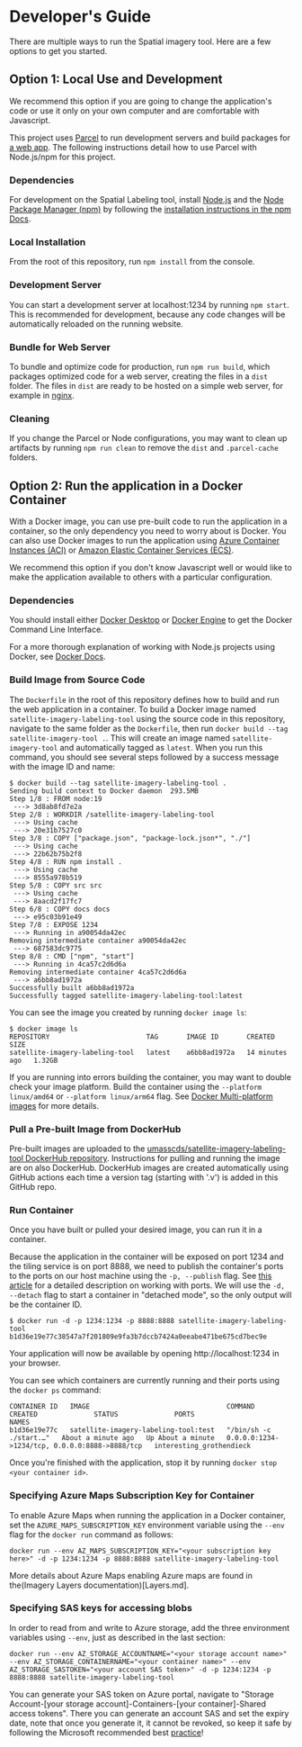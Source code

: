 # Developer's Guide
There are multiple ways to run the Spatial imagery tool. Here are a few options to get you started.

## Option 1: Local Use and Development
 We recommend this option if you are going to change the application's code or use it only on your own computer and are comfortable with Javascript.

 This project uses [Parcel](https://parceljs.org/) to run development servers and build packages for [a web app](https://parceljs.org/getting-started/webapp/). The following instructions detail how to use Parcel with Node.js/npm for this project.

### Dependencies
For development on the Spatial Labeling tool, install [Node.js](https://nodejs.org/en/) and the [Node Package Manager (npm)](https://docs.npmjs.com/) by following the [installation instructions in the npm Docs](https://docs.npmjs.com/downloading-and-installing-node-js-and-npm).

### Local Installation
From the root of this repository, run `npm install` from the console.

### Development Server
You can start a development server at localhost:1234 by running `npm start`. This is recommended for development, because any code changes will be automatically reloaded on the running website.

### Bundle for Web Server
To bundle and optimize code for production, run `npm run build`, which packages optimized code for a web server, creating the files in a `dist` folder. The files in `dist` are ready to be hosted on a simple web server, for example in [nginx](https://www.nginx.com/).

### Cleaning
If you change the Parcel or Node configurations, you may want to clean up artifacts by running `npm run clean` to remove the `dist` and `.parcel-cache` folders.

## Option 2: Run the application in a Docker Container
With a Docker image, you can use pre-built code to run the application in a container, so the only dependency you need to worry about is Docker. You can also use Docker images to run the application using [Azure Container Instances (ACI)](https://azure.microsoft.com/en-us/products/container-instances) or [Amazon Elastic Container Services (ECS)](https://aws.amazon.com/ecs/).

We recommend this option if you don't know Javascript well or would like to make the application available to others with a particular configuration.

### Dependencies
You should install either [Docker Desktop](https://docs.docker.com/desktop/) or [Docker Engine](https://docs.docker.com/engine/) to get the Docker Command Line Interface.

For a more thorough explanation of working with Node.js projects using Docker, see [Docker Docs](https://docs.docker.com/language/nodejs/run-containers/).

### Build Image from Source Code
The `Dockerfile` in the root of this repository defines how to build and run the web application in a container. To build a Docker image named `satellite-imagery-labeling-tool` using the source code in this repository, navigate to the same folder as the `Dockerfile`, then run `docker build --tag satellite-imagery-tool .`. This will create an image named `satellite-imagery-tool` and automatically tagged as `latest`.
When you run this command, you should see several steps followed by a success message with the image ID and name:
```
$ docker build --tag satellite-imagery-labeling-tool .
Sending build context to Docker daemon  293.5MB
Step 1/8 : FROM node:19
 ---> 3d8ab8fd7e2a
Step 2/8 : WORKDIR /satellite-imagery-labeling-tool
 ---> Using cache
 ---> 20e31b7527c0
Step 3/8 : COPY ["package.json", "package-lock.json*", "./"]
 ---> Using cache
 ---> 22b62b75b2f8
Step 4/8 : RUN npm install .
 ---> Using cache
 ---> 8555a978b519
Step 5/8 : COPY src src
 ---> Using cache
 ---> 8aacd2f17fc7
Step 6/8 : COPY docs docs
 ---> e95c03b91e49
Step 7/8 : EXPOSE 1234
 ---> Running in a90054da42ec
Removing intermediate container a90054da42ec
 ---> 687583dc9775
Step 8/8 : CMD ["npm", "start"]
 ---> Running in 4ca57c2d6d6a
Removing intermediate container 4ca57c2d6d6a
 ---> a6bb8ad1972a
Successfully built a6bb8ad1972a
Successfully tagged satellite-imagery-labeling-tool:latest

```

You can see the image you created by running `docker image ls`:
```
$ docker image ls
REPOSITORY                        TAG       IMAGE ID       CREATED          SIZE
satellite-imagery-labeling-tool   latest    a6bb8ad1972a   14 minutes ago   1.32GB
```

If you are running into errors building the container, you may want to double check your image platform. Build the container using the `--platform linux/amd64` or `--platform linux/arm64` flag. See [Docker Multi-platform images](https://docs.docker.com/build/building/multi-platform/) for more details.

### Pull a Pre-built Image from DockerHub
Pre-built images are uploaded to the [umasscds/satellite-imagery-labeling-tool DockerHub repository](https://hub.docker.com/r/umasscds/satellite-imagery-labeling-tool). Instructions for pulling and running the image are on also DockerHub. DockerHub images are created automatically using GitHub actions each time a version tag (starting with '.v') is added in this GitHub repo.

### Run Container
Once you have built or pulled your desired image, you can run it in a container.

Because the application in the container will be exposed on port 1234 and the tiling service is on port 8888, we need to publish the container's ports to the ports on our host machine using the `-p, --publish` flag. See [this article](https://www.mend.io/free-developer-tools/blog/docker-expose-port/) for a detailed description on working with ports. We will use the `-d, --detach` flag to start a container in "detached mode", so the only output will be the container ID.
```
$ docker run -d -p 1234:1234 -p 8888:8888 satellite-imagery-labeling-tool
b1d36e19e77c38547a7f201809e9fa3b7dccb7424a0eeabe471be675cd7bec9e
```

Your application will now be available by opening http://localhost:1234 in your browser.

You can see which containers are currently running and their ports using the `docker ps` command:
```
CONTAINER ID   IMAGE                                  COMMAND                  CREATED              STATUS              PORTS                                            NAMES
b1d36e19e77c   satellite-imagery-labeling-tool:test   "/bin/sh -c ./start.…"   About a minute ago   Up About a minute   0.0.0.0:1234->1234/tcp, 0.0.0.0:8888->8888/tcp   interesting_grothendieck
```

Once you're finished with the application, stop it by running `docker stop <your container id>`.

### Specifying Azure Maps Subscription Key for Container
To enable Azure Maps when running the application in a Docker container, set the `AZURE_MAPS_SUBSCRIPTION_KEY` environment variable using the `--env` flag for the `docker run` command as follows:
```
docker run --env AZ_MAPS_SUBSCRIPTION_KEY="<your subscription key here>" -d -p 1234:1234 -p 8888:8888 satellite-imagery-labeling-tool
```

More details about Azure Maps enabling Azure maps are found in the(Imagery Layers documentation)[Layers.md].

### Specifying SAS keys for accessing blobs
In order to read from and write to Azure storage, add the three environment variables using `--env`, just as described in the last section:
```
docker run --env AZ_STORAGE_ACCOUNTNAME="<your storage account name>" --env AZ_STORAGE_CONTAINERNAME="<your container name>" --env AZ_STORAGE_SASTOKEN="<your account SAS token>" -d -p 1234:1234 -p 8888:8888 satellite-imagery-labeling-tool
```
You can generate your SAS token on Azure portal, navigate to "Storage Account-[your storage account]-Containers-[your container]-Shared access tokens". There you can generate an account SAS and set the expiry date, note that once you generate it, it cannot be revoked, so keep it safe by following the Microsoft recommended best [practice](https://learn.microsoft.com/en-us/azure/storage/common/storage-sas-overview#best-practices-when-using-sas)!